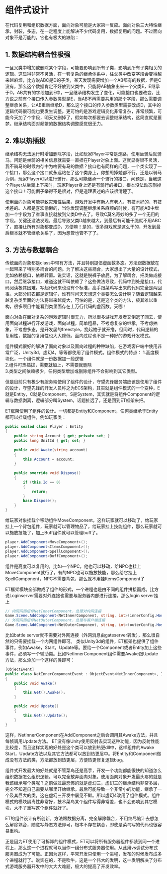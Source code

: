 # 组件式设计

在代码复用和组织数据方面，面向对象可能是大家第一反应。面向对象三大特性继承，封装，多态，在一定程度上能解决不少代码复用，数据复用的问题。不过面向对象不是万能的，它也有极大的缺陷：  

## 1. 数据结构耦合性极强
一旦父类中增加或删除某个字段，可能要影响到所有子类，影响到所有子类相关的逻辑。这显得非常不灵活，在一套复杂的继承体系中，往父类中改变字段会变得越来越麻烦，比方说ABC是D的子类，某天发现需要增加一个AB都有的数据，但是C没有，那么这个数据肯定不好放到父类中，只能将AB抽象出来一个父类E，E继承于D，AB共有的字段加到E中，一旦继承结构发生了变化，可能接口也要改变，比方说之前有个接口传入参数类型是E，当AB不再需要共用的那个字段，那么需要调整继承关系，让AB重新继承D，那么这个接口的传入参数类型需要改成D，其中的逻辑代码很可能也要发生调整。更可怕的是游戏逻辑变化非常复杂，非常频繁，可能今天加了个字段，明天又删掉了，假如每次都要去调整继承结构，这简直就是噩梦。继承结构面对频繁的数据结构调整感觉很无力。    
## 2. 难以热插拔
继承结构无法运行时增加删除字段，比如玩家Player平常是走路，使用坐骑后就骑马。问题是坐骑的相关信息就需要一直挂在Player对象上面。这就显得很不灵活，我不骑马的时候内存中为啥要有马的数据？接口也有同样的问题，一个类实现了一个接口，那么这个接口就永远粘在了这个类身上，你想甩掉她都不行，还是以骑马为例，玩家Player可以进行骑行，那么可能继承一个骑行的接口，问题是，当我这个Player从坐骑上下来时，玩家Player身上还是有骑行的接口，根本没法动态删掉这个接口！可能例子举得不是很对，但是道理表述的应该很清楚了。  

使用面向对象可能导致灾难性后果，游戏开发中有新人有老人，有技术好的，有技术差的。人都是喜欢偷懒的，当你发现调整继承关系麻烦的时候，有可能AB中增加一个字段为了省事直接就放到父类D中去了。导致C莫名奇妙的多了一个无用的字段。关键还没法发现，最后导致父类D越来越大，到最后有可能干脆就不用ABC了，直接让所有对象都变成D，方便嘛！是的，很多游戏就是这么干的，开发到最后根本就不管继承关系了，因为想管也管不了了。  

## 3. 方法与数据耦合
传统面向对象都是class中带有方法，并且特别提倡虚函数多态。方法跟数据放在一起带来了特别多耦合的问题。为了解决这些耦合，大家想出了大量的设计模式，比如依赖接口，依赖转置。说实话，这就是脱裤子放屁，为了解耦合，把类做成接口，然后继承接口，难道这就不叫依赖了？这些做法导致，代码中到处是接口，代码阅读极其困难。写起代码来也没有个标准，高手跟菜鸡写出来的代码完全是两回事。大部分码农都是逻辑仔，谁有时间天天想这个类要怎么设计啊？随着逻辑越来越复杂类里面的方法将越来越庞大，可怕的是，这是这个类的方法，极其难以重构，很多项目中能看到类里面存在上万行代码的虚函数。天哪！


面向对象在面对复杂的游戏逻辑时很无力，所以很多游戏开发者又倒退了回去，使用面向过程进行开发游戏，面向过程，简单粗暴，不考虑复杂的继承，不考虑抽象，不考虑多态，是开发届的freestyle，挽起袖子就开撸，但同时，代码逻辑的复用性，数据的复用性也大大降低。面向过程也不是一种好的游戏开发模式。  


组件模式很好的解决了面向对象以及面向过程的种种缺陷，在游戏客户端中使用非常广泛，Unity3d，虚幻4，等等都使用了组件模式。组件模式的特点：
1.高度模块化，一个组件就是一份数据加一段逻辑  
2.组件可热插拔，需要就加上，不需要就删除  
3.类型之间依赖极少，任何类型增加或删除组件不会影响到其它类型。  


但是目前只有极少有服务端使用了组件的设计，守望先锋服务端应该是使用了组件的设计，守望先锋的开发人员称之为ECS架构，其实就是组件模式的一个变种，E就是Entity，C就是Component，S是System，其实就是将组件Component的逻辑与数据剥离，逻辑部分叫System，话题扯远了，还是回到ET框架来把。  

ET框架使用了组件的设计。一切都是Entity和Component，任何类继承于Entity都可以挂载组件，例如玩家类：

```C#
public sealed class Player : Entity
{
    public string Account { get; private set; }
    public long UnitId { get; set; }
	
    public void Awake(string account)
    {
        this.Account = account;
    }
	
    public override void Dispose()
    {
        if (this.Id == 0)
        {
            return;
        }
        base.Dispose();
    }
}
```
给玩家对象挂载个移动组件MoveComponent，这样玩家就可以移动了，给玩家挂上一个背包组件，玩家就可以管理物品了，给玩家挂上技能组件，那么玩家就可以施放技能了，加上Buff组件就可以管理buff了。  

```C#
player.AddComponent<MoveComponent>();
player.AddComponent<ItemsComponent>();
player.AddComponent<SpellComponent>();
player.AddComponent<BuffComponent>();
```

组件是高度可以复用的，比如一个NPC，他也可以移动，给NPC也挂上MoveComponent就行了，有的NPC也可以施放技能，那么给它挂上SpellComponent，NPC不需要背包，那么就不用挂ItemsComponent了  

ET框架模块全部做成了组件的形式，一个进程也是由不同的组件拼接而成。比方说Loginserver需要对外连接也需要与服务器内部进行连接，那么login server挂上  

```C#
// 内网网络组件NetInnerComponent，处理对内网连接  
Game.Scene.AddComponent<NetInnerComponent, string, int>(innerConfig.Host, innerConfig.Port);
// 外网网络组件NetOuterComponent，处理与客户端连接
Game.Scene.AddComponent<NetOuterComponent, string, int>(outerConfig.Host, outerConfig.Port);
```

比如battle server就不需要对外网连接（外网消息由gateserver转发），那么很自然的只需要挂载一个内网组件即可。
类似Unity3d的组件，ET框架也提供了组件事件，例如Awake，Start，Update等。要给一个Component或者Entity加上这些事件，必须写一个辅助类。比如NetInnerComponent组件需要Awake跟Update方法，那么添加一个这样的类即可：  

```C#
[ObjectEvent]
public class NetInnerComponentEvent : ObjectEvent<NetInnerComponent>, IAwake, IUpdate
{
    public void Awake()
    {
        this.Get().Awake();
    }

    public void Update()
    {
        this.Get().Update();
    }
}
```

这样，NetInnerComponent在AddComponent之后会调用其Awake方法，并且每帧调用Update方法。
ET没有像Unity使用反射去实现这种功能，因为反射性能比较差，而且这样实现的好处是这个类可以放到热更dll中，这样组件的Awake Start，Update方法以及其它方法都可以放到热更层中。将Entity和Component做成没有方法的类，方法都放到热更层，方便热更修复逻辑bug。  

组件式开发最大的好处就是不管菜鸟还是高手，开发一个功能都能很快的知道怎么组织数据怎么组织逻辑。可以完全放弃面向对象。使用面向对象开发最头疼的就是我该继承哪个类呢？之前做过最恐怖的就是虚幻三，虚幻三的继承结构非常多层，完全不知道自己需要从哪里开始继承。最后可能导致一个非常小的功能，继承了一个及其巨大的类，这在虚幻三开发中屡见不鲜。所以虚幻4改用了组件模式。组件模式的模块隔离性非常好，技术菜鸟某个组件写得非常差，也不会影响到其它模块，大不了重写这个组件就好了。 

ET的组件设计有所创新，方法跟数据分离，完全解除耦合，不用绞尽脑汁去想怎么解除耦合，随意写静态方法即可，根本不存在耦合，即使是菜鸟写的代码也很容易重构。

正是因为ET使用了可拆卸的组件模式，ET可以将所有服务器组件都装到同一个进程上，那么这一个进程就可以当作一组分布式服务器使用。从此用vs调试分布式服务器成为了可能。正因为这样，平常开发只使用一个进程，发布的时候发布成多个进程就行了。说实在的，不是吹牛，这是一个伟大的发明，这一发明解决了分布式游戏服务器开发中的大大大难题，极大的提高了开发效率。    

